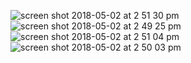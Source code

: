 
![screen shot 2018-05-02 at 2 51 30 pm](https://user-images.githubusercontent.com/25538961/39551096-84e3075e-4e18-11e8-9b11-f6a9613216c9.png)
![screen shot 2018-05-02 at 2 49 25 pm](https://user-images.githubusercontent.com/25538961/39551160-b8166a9e-4e18-11e8-8f11-1a04e4a7d3f5.png)
![screen shot 2018-05-02 at 2 51 04 pm](https://user-images.githubusercontent.com/25538961/39551169-bbf1f264-4e18-11e8-95d5-8794dfac9c88.png)
![screen shot 2018-05-02 at 2 50 03 pm](https://user-images.githubusercontent.com/25538961/39551171-bf07cb9a-4e18-11e8-86b4-97c121a77c16.png)
